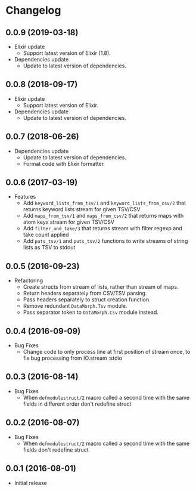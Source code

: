 # Changelog

## 0.0.9 (2019-03-18)

* Elixir update
  * Support latest version of Elixir (1.8).
* Dependencies update
  * Update to latest version of dependencies.

## 0.0.8 (2018-09-17)

* Elixir update
  * Support latest version of Elixir.
* Dependencies update
  * Update to latest version of dependencies.

## 0.0.7 (2018-06-26)

* Dependencies update
  * Update to latest version of dependencies.
  * Format code with Elixir formatter.

## 0.0.6 (2017-03-19)

* Features
  * Add `keyword_lists_from_tsv/1` and `keyword_lists_from_csv/2` that returns keyword lists stream for given TSV/CSV
  * Add `maps_from_tsv/1` and `maps_from_csv/2` that returns maps with atom keys stream for given TSV/CSV
  * Add `filter_and_take/3` that returns stream with filter regexp and take count applied
  * Add `puts_tsv/1` and `puts_tsv/2` functions to write streams of string lists as TSV to stdout

## 0.0.5 (2016-09-23)

* Refactoring
  * Create structs from stream of lists, rather than stream of maps.
  * Return headers separately from CSV/TSV parsing.
  * Pass headers separately to struct creation function.
  * Remove redundant `DataMorph.Tsv` module.
  * Pass separator token to `DataMorph.Csv` module instead.

## 0.0.4 (2016-09-09)

* Bug Fixes
  * Change code to only process line at first position of stream once, to fix bug processing from IO.stream :stdio

## 0.0.3 (2016-08-14)

* Bug Fixes
  * When `defmodulestruct/2` macro called a second time with the same fields in different order don't redefine struct

## 0.0.2 (2016-08-07)

* Bug Fixes
  * When `defmodulestruct/2` macro called a second time with the same fields don't redefine struct

## 0.0.1 (2016-08-01)

* Initial release
